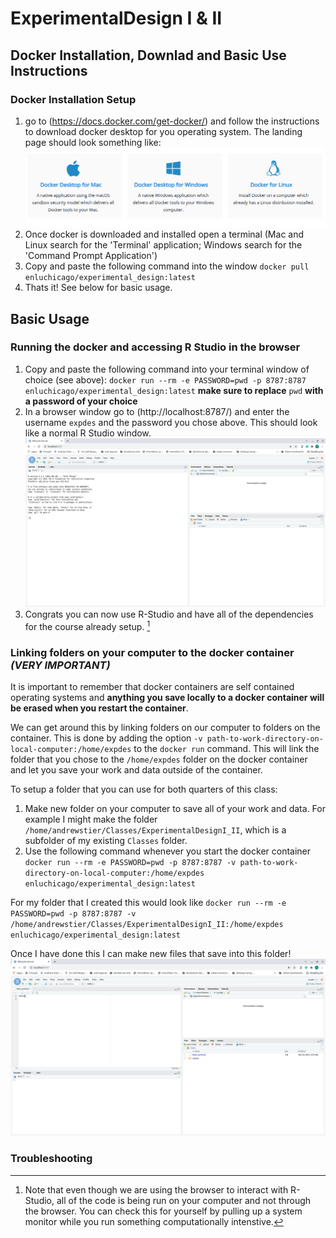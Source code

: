 # ExperimentalDesign I & II
## Docker Installation, Downlad and Basic Use Instructions

### Docker Installation Setup

1. go to (https://docs.docker.com/get-docker/) and follow the instructions to download docker desktop for you operating system. The landing page should look something like: ![](https://github.com/enlberman/ExperimentalDesign/blob/main/docker%20options.png)
2. Once docker is downloaded and installed open a terminal (Mac and Linux search for the 'Terminal' application; Windows search for the 'Command Prompt Application')
3. Copy and paste the following command into the window `docker pull enluchicago/experimental_design:latest`
4. Thats it! See below for basic usage.


## Basic Usage

### Running the docker and accessing R Studio in the browser

1. Copy and paste the following command into your terminal window of choice (see above): `docker run --rm -e PASSWORD=pwd -p 8787:8787 enluchicago/experimental_design:latest` **make sure to replace** `pwd` **with a password of your choice**
2. In a browser window go to (http://localhost:8787/) and enter the username `expdes` and the password you chose above. This should look like a normal R Studio window. ![](https://github.com/enlberman/ExperimentalDesign/blob/main/r%20studio.png)
3. Congrats you can now use R-Studio and have all of the dependencies for the course already setup. [^1]

[^1]: Note that even though we are using the browser to interact with R-Studio, all of the code is being run on your computer and not through the browser. You can check this for yourself by pulling up a system monitor while you run something computationally intenstive. 


### Linking folders on your computer to the docker container *(VERY IMPORTANT)*

It is important to remember that docker containers are self contained operating systems and **anything you save locally to a docker container will be erased when you restart the container**. 

We can get around this by linking folders on our computer to folders on the container. This is done by adding the option `-v path-to-work-directory-on-local-computer:/home/expdes` to the `docker run` command. This will link the folder that you chose to the `/home/expdes` folder on the docker container and let you save your work and data outside of the container.

To setup a folder that you can use for both quarters of this class:

1. Make new folder on your computer to save all of your work and data. For example I might make the folder `/home/andrewstier/Classes/ExperimentalDesignI_II`, which is a subfolder of my existing `Classes` folder. 
2. Use the following command whenever you start the docker container `docker run --rm -e PASSWORD=pwd -p 8787:8787 -v path-to-work-directory-on-local-computer:/home/expdes enluchicago/experimental_design:latest`

For my folder that I created this would look like `docker run --rm -e PASSWORD=pwd -p 8787:8787 -v /home/andrewstier/Classes/ExperimentalDesignI_II:/home/expdes enluchicago/experimental_design:latest`

Once I have done this I can make new files that save into this folder! ![](https://github.com/enlberman/ExperimentalDesign/blob/main/hello.png)

### Troubleshooting
